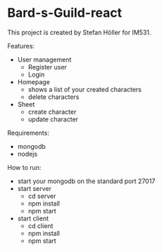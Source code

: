 # Bard-s-Guild-react

This project is created by Stefan Höller for IM531. 

Features:
* User management
    * Register user
    * Login
* Homepage
    * shows a list of your created characters
    * delete characters
* Sheet
    * create character
    * update character

Requirements:
* mongodb
* nodejs

How to run:
* start your mongodb on the standard port 27017
* start server
    * cd server
    * npm install
    * npm start
* start client
    * cd client
    * npm install
    * npm start